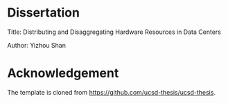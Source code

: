 # Dissertation

Title: Distributing and Disaggregating Hardware Resources in Data Centers

Author: Yizhou Shan

# Acknowledgement 

The template is cloned from https://github.com/ucsd-thesis/ucsd-thesis.
